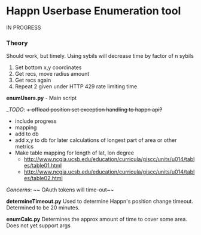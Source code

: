 # Happn Userbase Enumeration tool

IN PROGRESS

### Theory
Should work, but timely. Using sybils will decrease time by factor of n sybils

1. Set bottom x,y coordinates
2. Get recs, move radius amount
3. Get recs again
4. Repeat 2 given under HTTP 429 rate limiting time

__enumUsers.py__ - Main script

__TODO_:
~~+ offload position set exception handling to happn api?~~
+ include progress
+ mapping
+ add to db
+ add x,y to db for later calculations of longest part of area or other metrics
+ Make table mapping for length of lat, lon degree
    + http://www.ncgia.ucsb.edu/education/curricula/giscc/units/u014/tables/table01.html
    + http://www.ncgia.ucsb.edu/education/curricula/giscc/units/u014/tables/table02.html

~~_Concerns_:~~
~~    OAuth tokens will time-out~~

__determineTimeout.py__
Used to determine Happn's position change timeout. Determined to be 20 minutes.

__enumCalc.py__
Determines the approx amount of time to cover some area. Does not yet support args